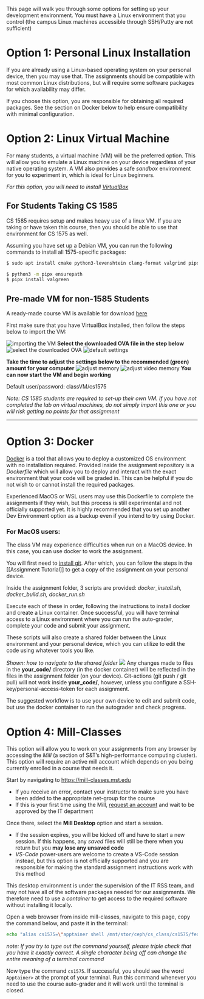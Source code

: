 
This page will walk you through some options for setting up your development environment. You must have a Linux environment that you control (the campus Linux machines accessible through SSH/Putty are not sufficient)

# Option 1: Personal Linux Installation

If you are already using a Linux-based operating system on your personal device, then you may use that. The assignments should be compatible with most common Linux distributions, but will require some software packages for which availability may differ.

If you choose this option, you are responsible for obtaining all required packages. See the section on Docker below to help ensure compatibility with minimal configuration.

# Option 2: Linux Virtual Machine

For many students, a virtual machine (VM) will be the preferred option. This will allow you to emulate a Linux machine on your device regardless of your native operating system. A VM also provides a safe _sandbox_ environment for you to experiment in, which is ideal for Linux beginners.

_For this option, you will need to install [VirtualBox](https://www.virtualbox.org/)_

## For Students Taking CS 1585

CS 1585 requires setup and makes heavy use of a linux VM. If you are taking or have taken this course, then you should be able to use that environment for CS 1575 as well.

Assuming you have set up a Debian VM, you can run the following commands to install all 1575-specific packages:

```bash
$ sudo apt install cmake python3-levenshtein clang-format valgrind pipx

$ python3 -m pipx ensurepath
$ pipx install valgreen
```

## Pre-made VM for non-1585 Students

A ready-made course VM is available for download [here](https://drive.google.com/file/d/1C1C919EU_jeohhL8vL6nTTiaOvPcafdA/view?usp=sharing)

First make sure that you have VirtualBox installed, then follow the steps below to import the VM:

![importing the VM](img%2FimportVM.png)
**Select the downloaded OVA file in the step below**
![select the downloaded OVA](img%2FselectOVA.png)
![default settings](img%2FsettingsVM.png)

**Take the time to adjust the settings below to the recommended (green) amount for your computer**
![adjust memory](img%2FsettingsVM-2.png)
![adjust video memory](img%2FsettingsVM-3.png)
**You can now start the VM and begin working**

Default user/password: classVM/cs1575

_Note: CS 1585 students are required to set-up their own VM. If you have not completed the lab on virtual machines, do not simply import this one or you will risk getting no points for that assignment_

---
# Option 3: Docker

[Docker](https://www.docker.com/) is a tool that allows you to deploy a customized OS environment with no installation required. Provided inside the assignment repository is a _Dockerfile_ which will allow you to deploy and interact with the exact environment that your code will be graded in. This can be helpful if you do not wish to or cannot install the required packages.

Experienced MacOS or WSL users may use this Dockerfile to complete the assignments if they wish, but this process is still experimental and not officially supported yet. It is highly recommended that you set up another Dev Environment option as a backup even if you intend to try using Docker.

### For MacOS users:

The class VM may experience difficulties when run on a MacOS device. In this case, you can use docker to work the assignment.

You will first need to [install git](https://git-scm.com/download/mac). After which, you can follow the steps in the [[Assignment Tutorial]] to get a copy of the assignment on your personal device.

Inside the assignment folder, 3 scripts are provided:
  _docker_install.sh, docker_build.sh, docker_run.sh_

Execute each of these in order, following the instructions to install docker and create a Linux container. Once successful, you will have terminal access to a Linux environment where you can run the auto-grader, complete your code and submit your assignment.

These scripts will also create a shared folder between the Linux environment and your personal device, which you can utilize to edit the code using whatever tools you like.

_Shown: how to navigate to the shared folder_
![](img/shared-folder.png)
Any changes made to files in the **your_code/** directory (in the docker container) will be reflected in the files in the assignment folder (on your device). Git-actions (git push / git pull) will not work inside **your_code/**, however, unless you configure a SSH-key/personal-access-token for each assignment.

The suggested workflow is to use your own device to edit and submit code, but use the docker container to run the autograder and check progress.

# Option 4: Mill-Classes

This option will allow you to work on your assignments from any browser by accessing the _Mill_ (a section of S&T’s high-performance computing cluster). This option will require an active mill account which depends on you being currently enrolled in a course that needs it.

Start by navigating to https://mill-classes.mst.edu
* If you receive an error, contact your instructor to make sure you have been added to the appropriate net-group for the course
* If this is your first time using the Mill, [request an account](https://docs.itrss.umsystem.edu/pub/hpc/mill) and wait to be approved by the IT department

Once there, select the **Mill Desktop** option and start a session.
* If the session expires, you will be kicked off and have to start a new session. If this happens, any _saved_ files will still be there when you return but you **may lose any unsaved code**
* _VS-Code_ power-users are welcome to create a VS-Code session instead, but this option is not officially supported and you are responsible for making the standard assignment instructions work with this method

This desktop environment is under the supervision of the IT RSS team, and may not have all of the software packages needed for our assignments. We therefore need to use a _container_ to get access to the required software without installing it locally.

Open a web browser from inside mill-classes, navigate to this page, copy the command below, and paste it in the terminal:

```bash
echo "alias cs1575=\"apptainer shell /mnt/stor/ceph/cs_class/cs1575/fedora_container.sif\"" >> ~/.bashrc && source ~/.bashrc
```

_note: If you try to type out the command yourself, please triple check that you have it exactly correct. A single character being off can change the entire meaning of a terminal command_

Now type the command ```cs1575```. If successful, you should see the word ```Apptainer>``` at the prompt of your terminal. Run this command whenever you need to use the course auto-grader and it will work until the terminal is closed.